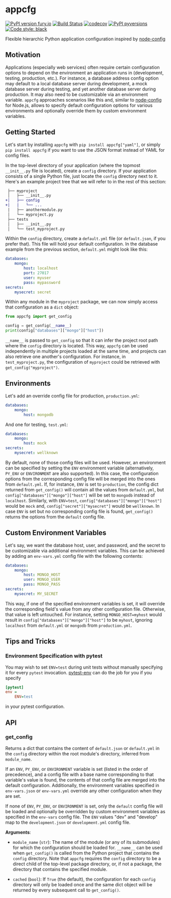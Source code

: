 # appcfg

[![PyPI version fury.io](https://badge.fury.io/py/appcfg.svg)](https://pypi.python.org/pypi/appcfg/)
[![Build Status](https://travis-ci.com/bjoluc/appcfg.svg?branch=master)](https://travis-ci.com/bjoluc/appcfg)
[![codecov](https://codecov.io/gh/bjoluc/appcfg/branch/master/graph/badge.svg)](https://codecov.io/gh/bjoluc/appcfg)
[![PyPI pyversions](https://img.shields.io/pypi/pyversions/appcfg.svg)](https://pypi.python.org/pypi/appcfg/)
[![Code style: black](https://img.shields.io/badge/code%20style-black-000000.svg)](https://github.com/psf/black)

Flexible hierarchic Python application configuration inspired by [node-config](https://github.com/lorenwest/node-config)

## Motivation

Applications (especially web services) often require certain configuration options to depend on the environment an application runs in (development, testing, production, etc.).
For instance, a database address config option may default to a local database server during development, a mock database server during testing, and yet another database server during production.
It may also need to be customizable via an environment variable.
`appcfg` approaches scenarios like this and, similar to [node-config](https://github.com/lorenwest/node-config) for Node.js, allows to specify default configuration options for various environments and optionally override them by custom environment variables.

## Getting Started

Let's start by installing `appcfg` with ```pip install appcfg["yaml"]```, or simply ```pip install appcfg``` if you want to use the JSON format instead of YAML for config files.

In the top-level directory of your application (where the topmost `__init__.py` file is located), create a `config` directory.
If your application consists of a single Python file, just locate the `config` directory next to it.
Here's an example project tree that we will refer to in the rest of this section:

```diff
 ├── myproject
 │   ├── __init__.py
+│   ├── config
+|   |   └── ...
 |   ├── anothermodule.py
 │   └── myproject.py
 ├── tests
 │   ├── __init__.py
 │   └── test_myproject.py
```

Within the `config` directory, create a `default.yml` file (or `default.json`, if you prefer that).
This file will hold your default configuration.
In the database example from the previous section, `default.yml` might look like this:

```yaml
databases:
    mongo:
        host: localhost
        port: 27017
        user: myuser
        pass: mypassword
secrets:
    mysecret: secret
```

Within any module in the `myproject` package, we can now simply access that configuration as a `dict` object:

```python
from appcfg import get_config

config = get_config(__name__)
print(config["databases"]["mongo"]["host"])
```

`__name__` is passed to `get_config` so that it can infer the project root path where the `config` directory is located.
This way, `appcfg` can be used independently in multiple projects loaded at the same time, and projects can also retrieve one another's configuration.
For instance, in `test_myproject.py`, the configuration of `myproject` could be retrieved with `get_config("myproject")`.

## Environments

Let's add an override config file for production, `production.yml`:

```yaml
databases:
    mongo:
        host: mongodb
```

And one for testing, `test.yml`:

```yaml
databases:
    mongo:
        host: mock
secrets:
    mysecret: wellknown
```

By default, none of those config files will be used.
However, an environment can be specified by setting the `ENV` environment variable (alternatively, `PY_ENV` or `ENVIRONMENT` are also supported).
In this case, the configuration options from the corresponding config file will be merged into the ones from `default.yml`.
If, for instance, `ENV` is set to `production`, the config dict returned from `get_config()` will contain all the values from `default.yml`, but `config["databases"]["mongo"]["host"]` will be set to `mongodb` instead of `localhost`.
Similarly, with `ENV=test`, `config["databases"]["mongo"]["host"]` would be `mock` and, `config["secret"]["mysecret"]` would be `wellknown`.
In case `ENV` is set but no corresponding config file is found, `get_config()` returns the options from the `default` config file.

## Custom Environment Variables

Let's say, we want the database host, user, and password, and the secret to be customizable via additional environment variables.
This can be achieved by adding an `env-vars.yml` config file with the following contents:

```yaml
databases:
    mongo:
        host: MONGO_HOST
        user: MONGO_USER
        pass: MONGO_PASS
secrets:
    mysecret: MY_SECRET
```

This way, if one of the specified environment variables is set, it will override the corresponding field's value from any other configuration file.
Otherwise, that value is left untouched.
For instance, setting `MONGO_HOST=myhost` would result in `config["databases"]["mongo"]["host"]` to be `myhost`, ignoring `localhost` from `default.yml` or `mongodb` from `production.yml`.

## Tips and Tricks

### Environment Specification with pytest

You may wish to set `ENV=test` during unit tests without manually specifying it for every `pytest` invocation.
[pytest-env](https://github.com/MobileDynasty/pytest-env) can do the job for you if you specify

```ini
[pytest]
env =
    ENV=test
```

in your pytest configuration.

<!-- BEING API DOC -->

## API


### get_config

Returns a dict that contains the content of `default.json` or `default.yml` in the `config` directory within the root module's directory, inferred from `module_name`.


If an `ENV`, `PY_ENV`, or `ENVIRONMENT` variable is set (listed in the order of
precedence), and a config file with a base name corresponding to that variable's
value is found, the contents of that config file are merged into the default
configuration. Additionally, the environment variables specified in `env-vars.json`
or `env-vars.yml` override any other configuration when they are set.

If none of `ENV`, `PY_ENV`, or `ENVIRONMENT` is set, only the `default` config file
will be loaded and optionally be overridden by custom environment variables as
specified in the `env-vars` config file. The `ENV` values "dev" and "develop" map to
the `development.json` or `development.yml` config file.

**Arguments**:

- `module_name` (`str`): The name of the module (or any of its submodules) for which
  the configuration should be loaded for. `__name__` can be used when `get_config()`
  is called from the Python project that contains the `config` directory. Note that
  `appcfg` requires the `config` directory to be a direct child of the top-level
  package directory, or, if not a package, the directory that contains the specified
  module.

- `cached` (`bool`): If `True` (the default), the configuration for each `config`
  directory will only be loaded once and the same dict object will be returned by
  every subsequent call to `get_config()`.

<!-- END API DOC -->

